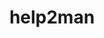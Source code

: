 ---
title: "help2man"
layout: cache
categories: [package, develop]
meta: {"versions": ["1.49.3"], "compilers": ["gcc@=11.4.0", "gcc@=7.3.1", "gcc@=9.4.0"], "oss": ["amzn2", "ubuntu20.04"], "platforms": ["linux"], "targets": ["aarch64", "neoverse_n1", "neoverse_v1", "ppc64le", "x86_64_v3"], "stacks": ["aws-isc", "aws-isc-aarch64", "e4s", "e4s-arm", "e4s-neoverse_v1", "e4s-power", "root"], "num_specs": 15, "num_specs_by_stack": {"root": 15, "aws-isc-aarch64": 6, "aws-isc": 2, "e4s-arm": 1, "e4s-neoverse_v1": 2, "e4s-power": 2, "e4s": 2}}
spec_details: [{"hash": "z55di6dfklh6sc44n4fnte2ajuajga4c", "compiler": "gcc@=7.3.1", "versions": ["1.49.3"], "os": "amzn2", "platform": "linux", "target": "aarch64", "variants": ["build_system=autotools"], "stacks": ["root", "aws-isc-aarch64"], "size": "-", "tarball": "https://binaries.spack.io/develop/build_cache/linux-amzn2-aarch64/gcc-7.3.1/help2man-1.49.3/linux-amzn2-aarch64-gcc-7.3.1-help2man-1.49.3-z55di6dfklh6sc44n4fnte2ajuajga4c.spack"}, {"hash": "gumuro2uwprjpiv3mva2fb6frw4vtq4v", "compiler": "gcc@=7.3.1", "versions": ["1.49.3"], "os": "amzn2", "platform": "linux", "target": "aarch64", "variants": ["build_system=autotools"], "stacks": ["root", "aws-isc-aarch64"], "size": "-", "tarball": "https://binaries.spack.io/develop/build_cache/linux-amzn2-aarch64/gcc-7.3.1/help2man-1.49.3/linux-amzn2-aarch64-gcc-7.3.1-help2man-1.49.3-gumuro2uwprjpiv3mva2fb6frw4vtq4v.spack"}, {"hash": "b5a7tdmdufhxoojvoj23usigppowwunf", "compiler": "gcc@=7.3.1", "versions": ["1.49.3"], "os": "amzn2", "platform": "linux", "target": "aarch64", "variants": ["build_system=autotools"], "stacks": ["root", "aws-isc-aarch64"], "size": "-", "tarball": "https://binaries.spack.io/develop/build_cache/linux-amzn2-aarch64/gcc-7.3.1/help2man-1.49.3/linux-amzn2-aarch64-gcc-7.3.1-help2man-1.49.3-b5a7tdmdufhxoojvoj23usigppowwunf.spack"}, {"hash": "vzbhfjrkxto37rnodqrcgozpqqi3jx2u", "compiler": "gcc@=7.3.1", "versions": ["1.49.3"], "os": "amzn2", "platform": "linux", "target": "aarch64", "variants": ["build_system=autotools"], "stacks": ["root", "aws-isc-aarch64"], "size": "-", "tarball": "https://binaries.spack.io/develop/build_cache/linux-amzn2-aarch64/gcc-7.3.1/help2man-1.49.3/linux-amzn2-aarch64-gcc-7.3.1-help2man-1.49.3-vzbhfjrkxto37rnodqrcgozpqqi3jx2u.spack"}, {"hash": "ama2usx3l47rulzolvagvrpaw5yeesrc", "compiler": "gcc@=7.3.1", "versions": ["1.49.3"], "os": "amzn2", "platform": "linux", "target": "neoverse_n1", "variants": ["build_system=autotools"], "stacks": ["root", "aws-isc-aarch64"], "size": "-", "tarball": "https://binaries.spack.io/develop/build_cache/linux-amzn2-neoverse_n1/gcc-7.3.1/help2man-1.49.3/linux-amzn2-neoverse_n1-gcc-7.3.1-help2man-1.49.3-ama2usx3l47rulzolvagvrpaw5yeesrc.spack"}, {"hash": "54r4kiuzfxlhqumu4ucen2qzxdxg5vdl", "compiler": "gcc@=7.3.1", "versions": ["1.49.3"], "os": "amzn2", "platform": "linux", "target": "neoverse_n1", "variants": ["build_system=autotools"], "stacks": ["root", "aws-isc-aarch64"], "size": "-", "tarball": "https://binaries.spack.io/develop/build_cache/linux-amzn2-neoverse_n1/gcc-7.3.1/help2man-1.49.3/linux-amzn2-neoverse_n1-gcc-7.3.1-help2man-1.49.3-54r4kiuzfxlhqumu4ucen2qzxdxg5vdl.spack"}, {"hash": "ov7vnmgmc4jdwlg3y4yjxnzq5u3osgoc", "compiler": "gcc@=7.3.1", "versions": ["1.49.3"], "os": "amzn2", "platform": "linux", "target": "x86_64_v3", "variants": ["build_system=autotools"], "stacks": ["aws-isc", "root"], "size": "-", "tarball": "https://binaries.spack.io/develop/build_cache/linux-amzn2-x86_64_v3/gcc-7.3.1/help2man-1.49.3/linux-amzn2-x86_64_v3-gcc-7.3.1-help2man-1.49.3-ov7vnmgmc4jdwlg3y4yjxnzq5u3osgoc.spack"}, {"hash": "rzrgkojtahlyu5xnls2vuvtyk6wrmfa6", "compiler": "gcc@=7.3.1", "versions": ["1.49.3"], "os": "amzn2", "platform": "linux", "target": "x86_64_v3", "variants": ["build_system=autotools"], "stacks": ["aws-isc", "root"], "size": "-", "tarball": "https://binaries.spack.io/develop/build_cache/linux-amzn2-x86_64_v3/gcc-7.3.1/help2man-1.49.3/linux-amzn2-x86_64_v3-gcc-7.3.1-help2man-1.49.3-rzrgkojtahlyu5xnls2vuvtyk6wrmfa6.spack"}, {"hash": "xgmmbb5jew5zd55idy42ra5hufeb4hrw", "compiler": "gcc@=11.4.0", "versions": ["1.49.3"], "os": "ubuntu20.04", "platform": "linux", "target": "aarch64", "variants": ["build_system=autotools"], "stacks": ["e4s-arm", "root"], "size": "-", "tarball": "https://binaries.spack.io/develop/build_cache/linux-ubuntu20.04-aarch64/gcc-11.4.0/help2man-1.49.3/linux-ubuntu20.04-aarch64-gcc-11.4.0-help2man-1.49.3-xgmmbb5jew5zd55idy42ra5hufeb4hrw.spack"}, {"hash": "ipv2jofiugasnchlvooaropk3moccqep", "compiler": "gcc@=11.4.0", "versions": ["1.49.3"], "os": "ubuntu20.04", "platform": "linux", "target": "neoverse_v1", "variants": ["build_system=autotools"], "stacks": ["e4s-neoverse_v1", "root"], "size": "-", "tarball": "https://binaries.spack.io/develop/build_cache/linux-ubuntu20.04-neoverse_v1/gcc-11.4.0/help2man-1.49.3/linux-ubuntu20.04-neoverse_v1-gcc-11.4.0-help2man-1.49.3-ipv2jofiugasnchlvooaropk3moccqep.spack"}, {"hash": "wpie4admttn6m3vxiobl5bilepbwxl7y", "compiler": "gcc@=11.4.0", "versions": ["1.49.3"], "os": "ubuntu20.04", "platform": "linux", "target": "neoverse_v1", "variants": ["build_system=autotools"], "stacks": ["e4s-neoverse_v1", "root"], "size": "-", "tarball": "https://binaries.spack.io/develop/build_cache/linux-ubuntu20.04-neoverse_v1/gcc-11.4.0/help2man-1.49.3/linux-ubuntu20.04-neoverse_v1-gcc-11.4.0-help2man-1.49.3-wpie4admttn6m3vxiobl5bilepbwxl7y.spack"}, {"hash": "5j6crs4mjl2b6zldfl6xj6tsniqkhomq", "compiler": "gcc@=9.4.0", "versions": ["1.49.3"], "os": "ubuntu20.04", "platform": "linux", "target": "ppc64le", "variants": ["build_system=autotools"], "stacks": ["root", "e4s-power"], "size": "-", "tarball": "https://binaries.spack.io/develop/build_cache/linux-ubuntu20.04-ppc64le/gcc-9.4.0/help2man-1.49.3/linux-ubuntu20.04-ppc64le-gcc-9.4.0-help2man-1.49.3-5j6crs4mjl2b6zldfl6xj6tsniqkhomq.spack"}, {"hash": "rregqlgcxlnxgjhm3l7zc25xmnxx3bdu", "compiler": "gcc@=9.4.0", "versions": ["1.49.3"], "os": "ubuntu20.04", "platform": "linux", "target": "ppc64le", "variants": ["build_system=autotools"], "stacks": ["root", "e4s-power"], "size": "-", "tarball": "https://binaries.spack.io/develop/build_cache/linux-ubuntu20.04-ppc64le/gcc-9.4.0/help2man-1.49.3/linux-ubuntu20.04-ppc64le-gcc-9.4.0-help2man-1.49.3-rregqlgcxlnxgjhm3l7zc25xmnxx3bdu.spack"}, {"hash": "wbkbe3jce4wqh4mqeixaihfsacn4xwco", "compiler": "gcc@=11.4.0", "versions": ["1.49.3"], "os": "ubuntu20.04", "platform": "linux", "target": "x86_64_v3", "variants": ["build_system=autotools"], "stacks": ["e4s", "root"], "size": "-", "tarball": "https://binaries.spack.io/develop/build_cache/linux-ubuntu20.04-x86_64_v3/gcc-11.4.0/help2man-1.49.3/linux-ubuntu20.04-x86_64_v3-gcc-11.4.0-help2man-1.49.3-wbkbe3jce4wqh4mqeixaihfsacn4xwco.spack"}, {"hash": "vzvwqklytqcm3zritdjqq4zbrku6yzak", "compiler": "gcc@=11.4.0", "versions": ["1.49.3"], "os": "ubuntu20.04", "platform": "linux", "target": "x86_64_v3", "variants": ["build_system=autotools"], "stacks": ["e4s", "root"], "size": "-", "tarball": "https://binaries.spack.io/develop/build_cache/linux-ubuntu20.04-x86_64_v3/gcc-11.4.0/help2man-1.49.3/linux-ubuntu20.04-x86_64_v3-gcc-11.4.0-help2man-1.49.3-vzvwqklytqcm3zritdjqq4zbrku6yzak.spack"}]
---